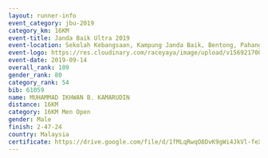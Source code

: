 ```yaml
---
layout: runner-info 
event_category: jbu-2019 
category_km: 16KM 
event-title: Janda Baik Ultra 2019  
event-location: Sekolah Kebangsaan, Kampung Janda Baik, Bentong, Pahang, Malaysia 
event-logo: https://res.cloudinary.com/raceyaya/image/upload/v1569217009/logo/janda-baik_vch1pc.jpg 
event-date: 2019-09-14 
overall_rank: 109
gender_rank: 80
category_rank: 54
bib: 61059
name: MUHAMMAD IKHWAN B. KAMARUDIN
distance: 16KM
category: 16KM Men Open
gender: Male
finish: 2-47-24
country: Malaysia
certificate: https://drive.google.com/file/d/1fMLqRwqO8DvK9gWi4JkVl-feXLm1K6Kc/view?usp=sharing
---
```

